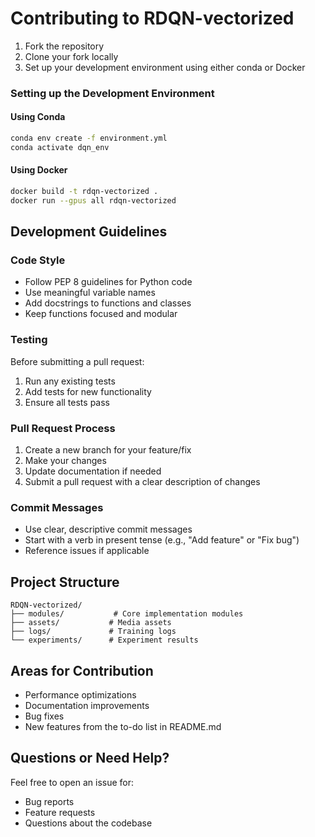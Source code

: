
# Contributing to RDQN-vectorized

1. Fork the repository
2. Clone your fork locally
3. Set up your development environment using either conda or Docker

### Setting up the Development Environment

#### Using Conda
```bash
conda env create -f environment.yml
conda activate dqn_env
```

#### Using Docker
```bash
docker build -t rdqn-vectorized .
docker run --gpus all rdqn-vectorized
```

## Development Guidelines

### Code Style
- Follow PEP 8 guidelines for Python code
- Use meaningful variable names
- Add docstrings to functions and classes
- Keep functions focused and modular

### Testing
Before submitting a pull request:
1. Run any existing tests
2. Add tests for new functionality
3. Ensure all tests pass

### Pull Request Process

1. Create a new branch for your feature/fix
2. Make your changes
3. Update documentation if needed
4. Submit a pull request with a clear description of changes

### Commit Messages
- Use clear, descriptive commit messages
- Start with a verb in present tense (e.g., "Add feature" or "Fix bug")
- Reference issues if applicable

## Project Structure

```
RDQN-vectorized/
├── modules/           # Core implementation modules
├── assets/           # Media assets
├── logs/             # Training logs
└── experiments/      # Experiment results
```

## Areas for Contribution
- Performance optimizations
- Documentation improvements
- Bug fixes
- New features from the to-do list in README.md

## Questions or Need Help?
Feel free to open an issue for:
- Bug reports
- Feature requests
- Questions about the codebase
